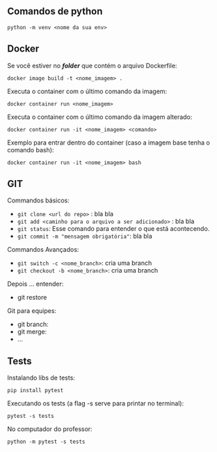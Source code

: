 ## Comandos de python

```
python -m venv <nome da sua env>
```

## Docker

Se você estiver no ***folder*** que contém o arquivo Dockerfile:
```
docker image build -t <nome_imagem> .
```

Executa o container com o último comando da imagem: 
```
docker container run <nome_imagem>
```

Executa o container com o último comando da imagem alterado: 

```
docker container run -it <nome_imagem> <comando>
```

Exemplo para entrar dentro do container (caso a imagem base tenha o comando bash):

```
docker container run -it <nome_imagem> bash
```

## GIT

Commandos básicos:

- ```git clone <url do repo>``` : bla bla
- ```git add <caminho para o arquivo a ser adicionado>``` : bla bla
- ```git status```: Esse comando para entender o que está acontecendo.
- ```git commit -m "mensagem obrigatória"```: bla bla

Commandos Avançados:

- ```git switch -c <nome_branch>```: cria uma branch 
- ```git checkout -b <nome_branch>```: cria uma branch 

Depois ... entender: 

- git restore 

Git para equipes:

- git branch: <branch>
- git merge:
- ...

## Tests

Instalando libs de tests:
```
pip install pytest
```
Executando os tests (a flag -s serve para printar no terminal):
```
pytest -s tests
```
No computador do professor:
```
python -m pytest -s tests
```